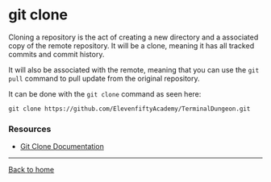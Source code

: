 # git clone

Cloning a repository is the act of creating a new directory and a associated copy of the remote repository.  It will be a clone, meaning it has all tracked commits and commit history.

It will also be associated with the remote, meaning that you can use the `git pull` command to pull update from the original repository.

It can be done  with the `git clone` command as seen here:
```
git clone https://github.com/ElevenfiftyAcademy/TerminalDungeon.git
```

### Resources

- [Git Clone Documentation](https://git-scm.com/docs/git-clone)

---

[Back to home](../README.md)